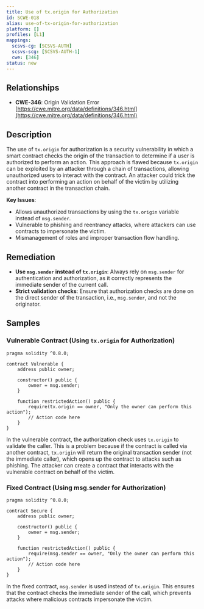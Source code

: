```yaml
---
title: Use of tx.origin for Authorization
id: SCWE-018
alias: use-of-tx-origin-for-authorization
platform: []
profiles: [L1]
mappings:
  scsvs-cg: [SCSVS-AUTH]
  scsvs-scg: [SCSVS-AUTH-1]
  cwe: [346]
status: new
---
```


## Relationships
- **CWE-346**: Origin Validation Error  
  [https://cwe.mitre.org/data/definitions/346.html](https://cwe.mitre.org/data/definitions/346.html)

## Description
The use of `tx.origin` for authorization is a security vulnerability in which a smart contract checks the origin of the transaction to determine if a user is authorized to perform an action. This approach is flawed because `tx.origin` can be exploited by an attacker through a chain of transactions, allowing unauthorized users to interact with the contract. An attacker could trick the contract into performing an action on behalf of the victim by utilizing another contract in the transaction chain.

**Key Issues**:
- Allows unauthorized transactions by using the `tx.origin` variable instead of `msg.sender`.
- Vulnerable to phishing and reentrancy attacks, where attackers can use contracts to impersonate the victim.
- Mismanagement of roles and improper transaction flow handling.

## Remediation
- **Use `msg.sender` instead of `tx.origin`**: Always rely on `msg.sender` for authentication and authorization, as it correctly represents the immediate sender of the current call.
- **Strict validation checks**: Ensure that authorization checks are done on the direct sender of the transaction, i.e., `msg.sender`, and not the originator.

## Samples

### Vulnerable Contract (Using `tx.origin` for Authorization)
```solidity
pragma solidity ^0.8.0;

contract Vulnerable {
    address public owner;

    constructor() public {
        owner = msg.sender;
    }

    function restrictedAction() public {
        require(tx.origin == owner, "Only the owner can perform this action");
        // Action code here
    }
}
```
In the vulnerable contract, the authorization check uses `tx.origin` to validate the caller. This is a problem because if the contract is called via another contract, `tx.origin` will return the original transaction sender (not the immediate caller), which opens up the contract to attacks such as phishing. The attacker can create a contract that interacts with the vulnerable contract on behalf of the victim.



### Fixed Contract (Using msg.sender for Authorization)
```solidity
pragma solidity ^0.8.0;

contract Secure {
    address public owner;

    constructor() public {
        owner = msg.sender;
    }

    function restrictedAction() public {
        require(msg.sender == owner, "Only the owner can perform this action");
        // Action code here
    }
}

```
In the fixed contract, `msg.sender` is used instead of `tx.origin`. This ensures that the contract checks the immediate sender of the call, which prevents attacks where malicious contracts impersonate the victim.
